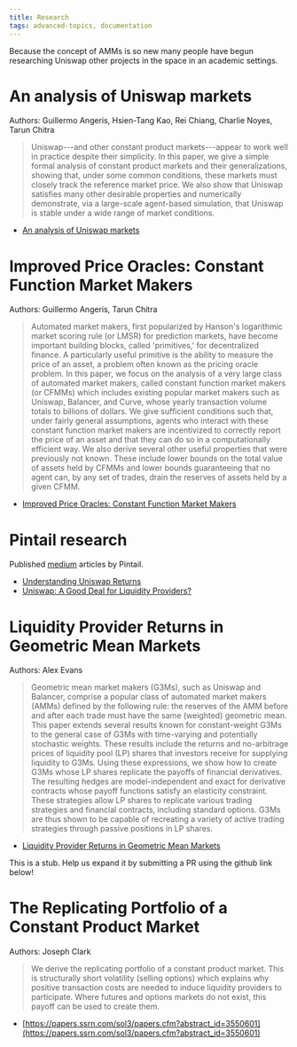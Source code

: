 ```yaml
---
title: Research
tags: advanced-topics, documentation
---
```


Because the concept of AMMs is so new many people have begun researching Uniswap other projects in the space in an academic settings.

# An analysis of Uniswap markets

Authors: Guillermo Angeris, Hsien-Tang Kao, Rei Chiang, Charlie Noyes, Tarun Chitra

> Uniswap---and other constant product markets---appear to work well in practice despite their simplicity. In this paper, we give a simple formal analysis of constant product markets and their generalizations, showing that, under some common conditions, these markets must closely track the reference market price. We also show that Uniswap satisfies many other desirable properties and numerically demonstrate, via a large-scale agent-based simulation, that Uniswap is stable under a wide range of market conditions.

- [An analysis of Uniswap markets](https://arxiv.org/abs/1911.03380)

# Improved Price Oracles: Constant Function Market Makers

Authors: Guillermo Angeris, Tarun Chitra

> Automated market makers, first popularized by Hanson's logarithmic market scoring rule (or LMSR) for prediction markets, have become important building blocks, called 'primitives,' for decentralized finance. A particularly useful primitive is the ability to measure the price of an asset, a problem often known as the pricing oracle problem. In this paper, we focus on the analysis of a very large class of automated market makers, called constant function market makers (or CFMMs) which includes existing popular market makers such as Uniswap, Balancer, and Curve, whose yearly transaction volume totals to billions of dollars. We give sufficient conditions such that, under fairly general assumptions, agents who interact with these constant function market makers are incentivized to correctly report the price of an asset and that they can do so in a computationally efficient way. We also derive several other useful properties that were previously not known. These include lower bounds on the total value of assets held by CFMMs and lower bounds guaranteeing that no agent can, by any set of trades, drain the reserves of assets held by a given CFMM.

- [Improved Price Oracles: Constant Function Market Makers](https://arxiv.org/abs/2003.10001)

# Pintail research

Published [medium](https://medium.com/@pintail) articles by Pintail.

- [Understanding Uniswap Returns](https://medium.com/@pintail/understanding-uniswap-returns-cc593f3499ef)
- [Uniswap: A Good Deal for Liquidity Providers?](https://medium.com/@pintail/uniswap-a-good-deal-for-liquidity-providers-104c0b6816f2)

# Liquidity Provider Returns in Geometric Mean Markets

Authors: Alex Evans

> Geometric mean market makers (G3Ms), such as Uniswap and Balancer, comprise a popular class of automated market makers (AMMs) defined by the following rule: the reserves of the AMM before and after each trade must have the same (weighted) geometric mean. This paper extends several results known for constant-weight G3Ms to the general case of G3Ms with time-varying and potentially stochastic weights. These results include the returns and no-arbitrage prices of liquidity pool (LP) shares that investors receive for supplying liquidity to G3Ms. Using these expressions, we show how to create G3Ms whose LP shares replicate the payoffs of financial derivatives. The resulting hedges are model-independent and exact for derivative contracts whose payoff functions satisfy an elasticity constraint. These strategies allow LP shares to replicate various trading strategies and financial contracts, including standard options. G3Ms are thus shown to be capable of recreating a variety of active trading strategies through passive positions in LP shares.

- [Liquidity Provider Returns in Geometric Mean Markets](https://arxiv.org/abs/2006.08806)

This is a stub. Help us expand it by submitting a PR using the github link below!

# The Replicating Portfolio of a Constant Product Market

Authors: Joseph Clark

> We derive the replicating portfolio of a constant product market. This is structurally short volatility (selling options) which explains why positive transaction costs are needed to induce liquidity providers to participate. Where futures and options markets do not exist, this payoff can be used to create them.

- [https://papers.ssrn.com/sol3/papers.cfm?abstract_id=3550601](https://papers.ssrn.com/sol3/papers.cfm?abstract_id=3550601)
